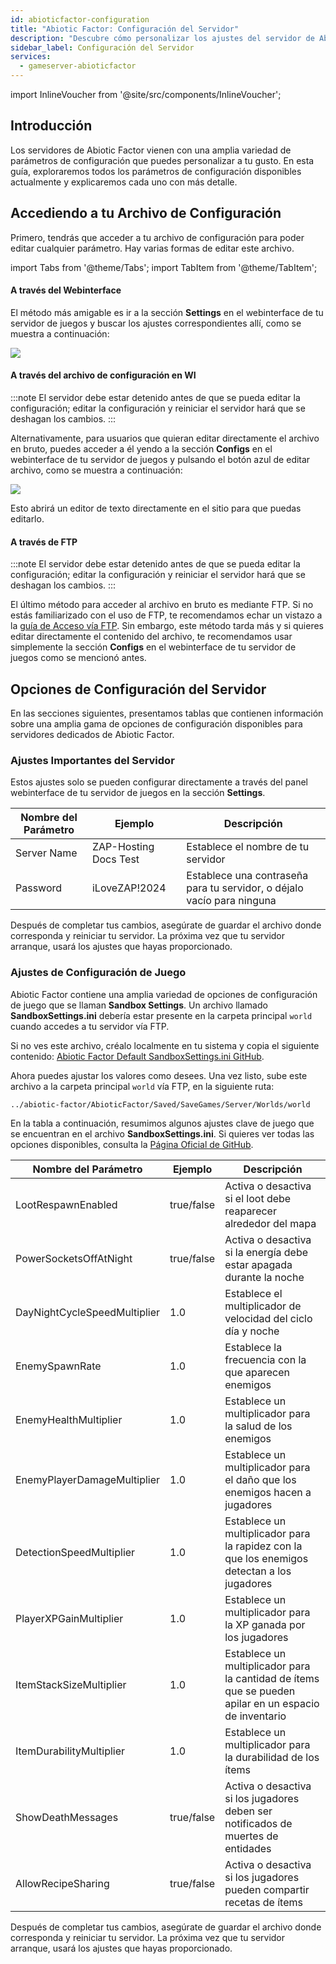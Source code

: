 ```yaml
---
id: abioticfactor-configuration
title: "Abiotic Factor: Configuración del Servidor"
description: "Descubre cómo personalizar los ajustes del servidor de Abiotic Factor para optimizar tu experiencia de juego y el rendimiento del servidor → Aprende más ahora"
sidebar_label: Configuración del Servidor
services:
  - gameserver-abioticfactor
---
```


import InlineVoucher from '@site/src/components/InlineVoucher';

## Introducción

Los servidores de Abiotic Factor vienen con una amplia variedad de parámetros de configuración que puedes personalizar a tu gusto. En esta guía, exploraremos todos los parámetros de configuración disponibles actualmente y explicaremos cada uno con más detalle.

<InlineVoucher />

## Accediendo a tu Archivo de Configuración

Primero, tendrás que acceder a tu archivo de configuración para poder editar cualquier parámetro. Hay varias formas de editar este archivo.

import Tabs from '@theme/Tabs';
import TabItem from '@theme/TabItem';

<Tabs>
<TabItem value="settings" label="A través del Webinterface" default>

#### A través del Webinterface

El método más amigable es ir a la sección **Settings** en el webinterface de tu servidor de juegos y buscar los ajustes correspondientes allí, como se muestra a continuación:

![](https://screensaver01.zap-hosting.com/index.php/s/QDPzFgWRrfB49HB/preview)
</TabItem>

<TabItem value="configs" label="A través del archivo de configuración en WI">

#### A través del archivo de configuración en WI

:::note
El servidor debe estar detenido antes de que se pueda editar la configuración; editar la configuración y reiniciar el servidor hará que se deshagan los cambios.
:::

Alternativamente, para usuarios que quieran editar directamente el archivo en bruto, puedes acceder a él yendo a la sección **Configs** en el webinterface de tu servidor de juegos y pulsando el botón azul de editar archivo, como se muestra a continuación:

![](https://screensaver01.zap-hosting.com/index.php/s/dPZLs4YMQopCpfd/preview)

Esto abrirá un editor de texto directamente en el sitio para que puedas editarlo.

</TabItem>

<TabItem value="ftp" label="A través de FTP">

#### A través de FTP

:::note
El servidor debe estar detenido antes de que se pueda editar la configuración; editar la configuración y reiniciar el servidor hará que se deshagan los cambios.
:::

El último método para acceder al archivo en bruto es mediante FTP. Si no estás familiarizado con el uso de FTP, te recomendamos echar un vistazo a la [guía de Acceso vía FTP](gameserver-ftpaccess.md). Sin embargo, este método tarda más y si quieres editar directamente el contenido del archivo, te recomendamos usar simplemente la sección **Configs** en el webinterface de tu servidor de juegos como se mencionó antes.

</TabItem>
</Tabs>

## Opciones de Configuración del Servidor

En las secciones siguientes, presentamos tablas que contienen información sobre una amplia gama de opciones de configuración disponibles para servidores dedicados de Abiotic Factor.

### Ajustes Importantes del Servidor

Estos ajustes solo se pueden configurar directamente a través del panel webinterface de tu servidor de juegos en la sección **Settings**.

| Nombre del Parámetro | Ejemplo                  | Descripción                                                               |
| -------------------- | ------------------------ | ------------------------------------------------------------------------- | 
| Server Name          | ZAP-Hosting Docs Test    | Establece el nombre de tu servidor                                        |
| Password             | iLoveZAP!2024            | Establece una contraseña para tu servidor, o déjalo vacío para ninguna    |

Después de completar tus cambios, asegúrate de guardar el archivo donde corresponda y reiniciar tu servidor. La próxima vez que tu servidor arranque, usará los ajustes que hayas proporcionado.

### Ajustes de Configuración de Juego

Abiotic Factor contiene una amplia variedad de opciones de configuración de juego que se llaman **Sandbox Settings**. Un archivo llamado **SandboxSettings.ini** debería estar presente en la carpeta principal `world` cuando accedes a tu servidor vía FTP.

Si no ves este archivo, créalo localmente en tu sistema y copia el siguiente contenido: [Abiotic Factor Default SandboxSettings.ini GitHub](https://github.com/DFJacob/AbioticFactorDedicatedServer/blob/main/SandboxSettings.ini).

Ahora puedes ajustar los valores como desees. Una vez listo, sube este archivo a la carpeta principal `world` vía FTP, en la siguiente ruta:
```
../abiotic-factor/AbioticFactor/Saved/SaveGames/Server/Worlds/world
```

En la tabla a continuación, resumimos algunos ajustes clave de juego que se encuentran en el archivo **SandboxSettings.ini**. Si quieres ver todas las opciones disponibles, consulta la [Página Oficial de GitHub](https://github.com/DFJacob/AbioticFactorDedicatedServer/blob/main/SandboxSettings.ini).

| Nombre del Parámetro         | Ejemplo    | Descripción                                                            |
| ---------------------------- | ---------- | ---------------------------------------------------------------------- | 
| LootRespawnEnabled           | true/false | Activa o desactiva si el loot debe reaparecer alrededor del mapa      |
| PowerSocketsOffAtNight       | true/false | Activa o desactiva si la energía debe estar apagada durante la noche  |
| DayNightCycleSpeedMultiplier | 1.0        | Establece el multiplicador de velocidad del ciclo día y noche         |
| EnemySpawnRate               | 1.0        | Establece la frecuencia con la que aparecen enemigos                  |
| EnemyHealthMultiplier        | 1.0        | Establece un multiplicador para la salud de los enemigos              |
| EnemyPlayerDamageMultiplier  | 1.0        | Establece un multiplicador para el daño que los enemigos hacen a jugadores |
| DetectionSpeedMultiplier     | 1.0        | Establece un multiplicador para la rapidez con la que los enemigos detectan a los jugadores |
| PlayerXPGainMultiplier       | 1.0        | Establece un multiplicador para la XP ganada por los jugadores        |
| ItemStackSizeMultiplier      | 1.0        | Establece un multiplicador para la cantidad de ítems que se pueden apilar en un espacio de inventario |
| ItemDurabilityMultiplier     | 1.0        | Establece un multiplicador para la durabilidad de los ítems           |
| ShowDeathMessages            | true/false | Activa o desactiva si los jugadores deben ser notificados de muertes de entidades |
| AllowRecipeSharing           | true/false | Activa o desactiva si los jugadores pueden compartir recetas de ítems  |

Después de completar tus cambios, asegúrate de guardar el archivo donde corresponda y reiniciar tu servidor. La próxima vez que tu servidor arranque, usará los ajustes que hayas proporcionado.

<InlineVoucher />